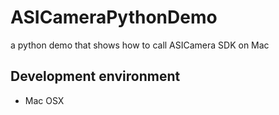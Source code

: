 # ASICameraPythonDemo
a python demo that shows how to call ASICamera SDK on Mac

 ## Development environment
 - Mac OSX
